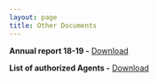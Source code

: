 ```yaml
---
layout: page
title: Other Documents
---
```


**Annual report 18-19 -** [Download](/Full-Annual-report_18-19.pdf)

**List of authorized Agents -** [Download](/List-of-Authorized-agents.pdf)
